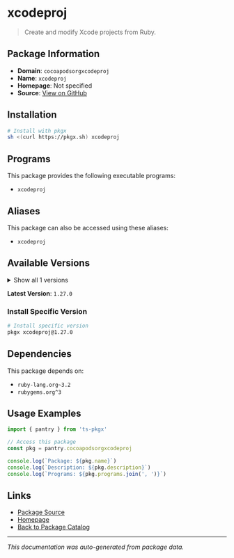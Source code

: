 # xcodeproj

> Create and modify Xcode projects from Ruby.

## Package Information

- **Domain**: `cocoapodsorgxcodeproj`
- **Name**: `xcodeproj`
- **Homepage**: Not specified
- **Source**: [View on GitHub](https://github.com/pkgxdev/pantry/tree/main/projects/cocoapods.org/xcodeproj/package.yml)

## Installation

```bash
# Install with pkgx
sh <(curl https://pkgx.sh) xcodeproj
```

## Programs

This package provides the following executable programs:

- `xcodeproj`

## Aliases

This package can also be accessed using these aliases:

- `xcodeproj`

## Available Versions

<details>
<summary>Show all 1 versions</summary>

- `1.27.0`

</details>

**Latest Version**: `1.27.0`

### Install Specific Version

```bash
# Install specific version
pkgx xcodeproj@1.27.0
```

## Dependencies

This package depends on:

- `ruby-lang.org~3.2`
- `rubygems.org^3`

## Usage Examples

```typescript
import { pantry } from 'ts-pkgx'

// Access this package
const pkg = pantry.cocoapodsorgxcodeproj

console.log(`Package: ${pkg.name}`)
console.log(`Description: ${pkg.description}`)
console.log(`Programs: ${pkg.programs.join(', ')}`)
```

## Links

- [Package Source](https://github.com/pkgxdev/pantry/tree/main/projects/cocoapods.org/xcodeproj/package.yml)
- [Homepage](#)
- [Back to Package Catalog](../package-catalog.md)

---

*This documentation was auto-generated from package data.*
